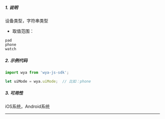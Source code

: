 ##### 1. 说明

设备类型，字符串类型
- 取值范围：
```
pad
phone
watch
```

##### 2. 示例代码

```javascript
import wya from 'wya-js-sdk';

let uiMode = wya.uiMode;  // 比如：phone
```
##### 3. 可用性
iOS系统，Android系统

---------